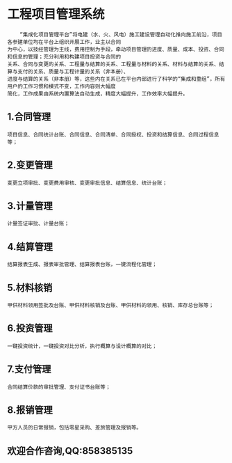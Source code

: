 # 工程项目管理系统

        “集成化项目管理平台”将电建（水、火、风电）施工建设管理自动化推向施工前沿，项目各参建单位均在平台上组织开展工作，业主以合同
    为中心，以技经管理为主线，费用控制为手段，牵动项目管理的进度、质量、成本、投资、合同和信息的管理；充分利用和构建项目投资与合同的
    关系、合同与变更的关系、工程量与结算的关系、工程量与材料的关系、材料与结算的关系、结算与支付的关系、质量与工程计量的关系（非本册）、
    进度与结算的关系（非本册）等，这些内在关系已在平台内部进行了科学的“集成和重组”，所有用户的工作习惯和模式不变，工作内容则大幅度
    简化，工作成果由系统内置算法自动生成，精度大幅提升，工作效率大幅提升。

## 1.合同管理
    项目信息、合同统计台账、合同信息、合同清单、合同授权、投资和结算信息、合同过程信息等；
## 2.变更管理
    变更立项审批、变更费用审核、变更审批信息、结算信息、统计台账；
## 3.计量管理
    计量签证审批、计量台账；
## 4.结算管理
    结算报表生成、报表审批管理、结算报表台账，一键流程化管理；
## 5.材料核销
    甲供材料领用签批及台账、甲供材料核销及台账、甲供材料的领用、核销、库存总台账等；
## 6.投资管理
    一键投资统计，一键投资对比分析，执行概算与设计概算的对比；
## 7.支付管理
    合同结算价款的审批管理、支付证书台账等；
## 8.报销管理
    甲方人员的日常报销，包括零星采购、差旅管理及报销等。
## 欢迎合作咨询,QQ:858385135